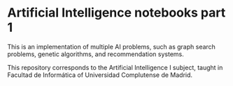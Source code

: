 # Artificial Intelligence notebooks part 1
This is an implementation of multiple AI problems, such as graph search problems, genetic algorithms, and recommendation systems.

This repository corresponds to the Artificial Intelligence I subject, taught in Facultad de Informática of Universidad Complutense de Madrid.
